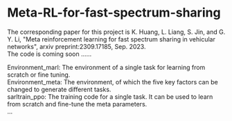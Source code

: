 # Meta-RL-for-fast-spectrum-sharing

The corresponding paper for this project is K. Huang, L. Liang, S. Jin, and G. Y. Li, "Meta reinforcement learning for fast spectrum sharing in vehicular networks", arxiv preprint:2309.17185, Sep. 2023.  
The code is coming soon ......

Environment_marl: The environment of a single task for learning from scratch or fine tuning.  
Environment_meta: The environment, of which the five key factors can be changed to generate different tasks.  
sarltrain_ppo: The training code for a single task. It can be used to learn from scratch and fine-tune the meta parameters.  
...
